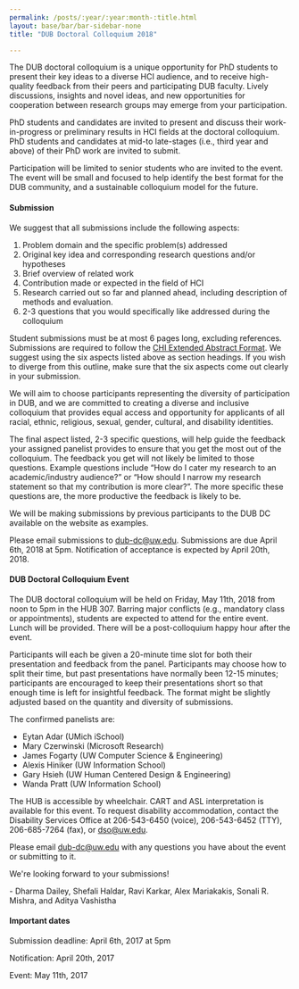 ```yaml
---
permalink: /posts/:year/:year:month-:title.html
layout: base/bar/bar-sidebar-none
title: "DUB Doctoral Colloquium 2018"

---
```


<div class="row" style="margin-bottom: 15px">
  <div class="col-md-8" markdown="block">
The DUB doctoral colloquium is a unique opportunity for PhD students to present their key ideas to a diverse HCI audience, and to receive high-quality feedback from their peers and participating DUB faculty. Lively discussions, insights and novel ideas, and new opportunities for cooperation between research groups may emerge from your participation.

PhD students and candidates are invited to present and discuss their work-in-progress or preliminary results in HCI fields at the doctoral colloquium. PhD students and candidates at mid-to late-stages (i.e., third year and above) of their PhD work are invited to submit.

Participation will be limited to senior students who are invited to the event. The event will be small and focused to help identify the best format for the DUB community, and a sustainable colloquium model for the future.

<h4> Submission </h4>

We suggest that all submissions include the following aspects:

1. Problem domain and the specific problem(s) addressed
2. Original key idea and corresponding research questions and/or hypotheses
3. Brief overview of related work
4. Contribution made or expected in the field of HCI
5. Research carried out so far and planned ahead, including description of methods and evaluation.
6. 2-3 questions that you would specifically like addressed during the colloquium

Student submissions must be at most 6 pages long, excluding references. Submissions are required to follow the <a href="//chi2017.acm.org/submission-formats.html">CHI Extended Abstract Format</a>. We suggest using the six aspects listed above as section headings. If you wish to diverge from this outline, make sure that the six aspects come out clearly in your submission.

We will aim to choose participants representing the diversity of participation in DUB, and we are committed to creating a diverse and inclusive colloquium that provides equal access and opportunity for applicants of all racial, ethnic, religious, sexual, gender, cultural, and disability identities.

The final aspect listed, 2-3 specific questions, will help guide the feedback your assigned panelist provides to ensure that you get the most out of the colloquium. The feedback you get will not likely be limited to those questions. Example questions include “How do I cater my research to an academic/industry audience?” or “How should I narrow my research statement so that my contribution is more clear?”. The more specific these questions are, the more productive the feedback is likely to be.

We will be making submissions by previous participants to the DUB DC available on the website as examples.

Please email submissions to <a href="mailto:dub-dc@uw.edu">dub-dc@uw.edu</a>. Submissions are due April 6th, 2018 at 5pm. Notification of acceptance is expected by April 20th, 2018.

<h4> DUB Doctoral Colloquium Event </h4>

The DUB doctoral colloquium will be held on Friday, May 11th, 2018 from noon to 5pm in the HUB 307. Barring major conflicts (e.g., mandatory class or appointments), students are expected to attend for the entire event. Lunch will be provided. There will be a post-colloquium happy hour after the event.

Participants will each be given a 20-minute time slot for both their presentation and feedback from the panel. Participants may choose how to split their time, but past presentations have normally been 12-15 minutes; participants are encouraged to keep their presentations short so that enough time is left for insightful feedback. The format might be slightly adjusted based on the quantity and diversity of submissions.

The confirmed panelists are:
- Eytan Adar (UMich iSchool)
- Mary Czerwinski (Microsoft Research)
- James Fogarty (UW Computer Science & Engineering)
- Alexis Hiniker (UW Information School)
- Gary Hsieh (UW Human Centered Design & Engineering)
- Wanda Pratt (UW Information School)

The HUB is accessible by wheelchair. CART and ASL interpretation is available for this event. To request disability accommodation, contact the Disability Services Office at 206-543-6450 (voice), 206-543-6452 (TTY), 206-685-7264 (fax), or dso@uw.edu.

Please email <a href="mailto:dub-dc@uw.edu">dub-dc@uw.edu</a> with any questions you have about the event or submitting to it.

We're looking forward to your submissions!

\- Dharma Dailey, Shefali Haldar, Ravi Karkar, Alex Mariakakis, Sonali R. Mishra, and Aditya Vashistha
  </div>
  <div class="col-md-4" markdown="block">
<h4> Important dates </h4>

Submission deadline: April 6th, 2017 at 5pm

Notification: April 20th, 2017

Event: May 11th, 2017
  </div>
</div>
